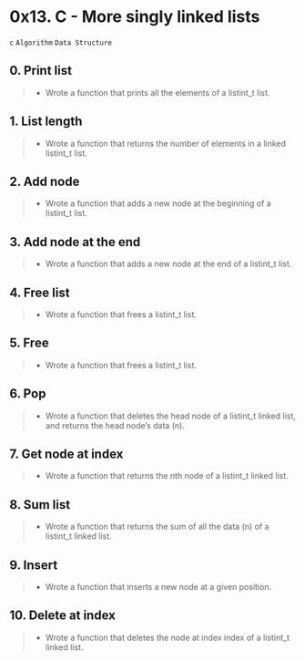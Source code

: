 # 0x13. C - More singly linked lists
`c` `Algorithm` `Data Structure`

## 0. Print list
> - Wrote a function that prints all the elements of a listint_t list.

## 1. List length
> - Wrote a function that returns the number of elements in a linked listint_t list.

## 2. Add node
> - Wrote a function that adds a new node at the beginning of a listint_t list.

## 3. Add node at the end
> - Wrote a function that adds a new node at the end of a listint_t list.

## 4. Free list
> - Wrote a function that frees a listint_t list.

## 5. Free
> - Wrote a function that frees a listint_t list.

## 6. Pop
> - Wrote a function that deletes the head node of a listint_t linked list, and returns the head node’s data (n).

## 7. Get node at index
> - Wrote a function that returns the nth node of a listint_t linked list.

## 8. Sum list
> - Wrote  a function that returns the sum of all the data (n) of a listint_t linked list.

## 9. Insert
> - Wrote a function that inserts a new node at a given position.

## 10. Delete at index
> - Wrote a function that deletes the node at index index of a listint_t linked list.
